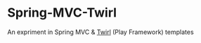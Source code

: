 Spring-MVC-Twirl
================

An expriment in Spring MVC &amp; [Twirl][0] (Play Framework) templates

[0]: https://github.com/playframework/twirl


